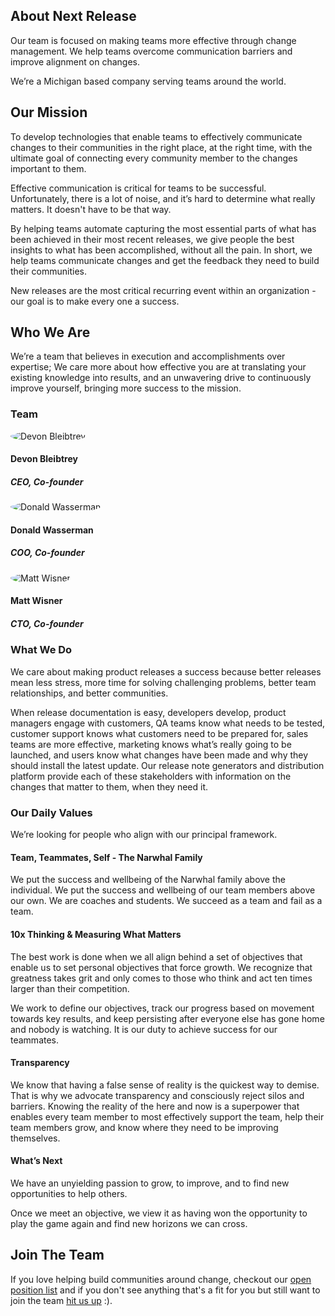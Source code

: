 ## About Next Release

Our team is focused on making teams more effective
through change management. We help teams overcome communication
barriers and improve alignment on changes.

We’re a Michigan based company serving teams around the world.

## Our Mission

To develop technologies that enable teams to effectively communicate changes
to their communities in the right place, at the right time, with the
ultimate goal of connecting every community member to the changes important to them.

Effective communication is critical for teams
to be successful. Unfortunately, there is a lot of noise, and it’s
hard to determine what really matters. It doesn't have to be that way.

By helping teams automate capturing the most essential parts of
what has been achieved in their most recent releases, we give
people the best insights to what has been accomplished, without all the pain.
In short, we help teams communicate
changes and get the feedback they need to build their communities.

New releases are the most critical recurring event within an
organization - our goal is to make every one a success.

## Who We Are

We’re a team that believes in execution and accomplishments over expertise;
We care more about how effective you are at translating your existing knowledge
into results, and an unwavering drive to continuously improve yourself, bringing
more success to the mission.

### Team

<div class="flex">
    <div class="w-1/5 mr-12">
        <img style="border-radius: 50%;" alt="Devon Bleibtrey" src="https://next-release-public-assets.s3.us-east-2.amazonaws.com/devon_profile_pic.png">
        <h4 class='text-center'>Devon Bleibtrey</h4>
        <h5 class='text-center'>CEO, Co-founder</h5>
    </div>
    <div class="w-1/5 mr-12">
        <img style="border-radius: 50%;" alt="Donald Wasserman" src="https://next-release-public-assets.s3.us-east-2.amazonaws.com/donald_profile_pic.jpeg">
        <h4 class='text-center'>Donald Wasserman</h4>
        <h5 class='text-center'>COO, Co-founder</h5>
    </div>
    <div class="w-1/5 mr-12">
        <img style="border-radius: 50%;" alt="Matt Wisner" src="https://next-release-public-assets.s3.us-east-2.amazonaws.com/matt_profile.jpeg">
        <h4 class='text-center'>Matt Wisner</h4>
        <h5 class='text-center'>CTO, Co-founder</h5>
    </div>
</div>

### What We Do

We care about making product releases a success because better releases mean
less stress, more time for solving challenging problems, better team relationships,
and better communities.

When release documentation is easy, developers develop, product managers engage
with customers, QA teams know what needs to be tested, customer support knows
what customers need to be prepared for, sales teams are more effective, marketing
knows what’s really going to be launched, and users know what changes have been made
and why they should install the latest update. Our release note generators and
distribution platform provide each of these stakeholders with information on the changes
that matter to them, when they need it.

### Our Daily Values

We’re looking for people who align with our principal framework.

#### Team, Teammates, Self - The Narwhal Family

We put the success and wellbeing of the Narwhal family above the individual. We put the
success and wellbeing of our team members above our own. We are coaches and students.
We succeed as a team and fail as a team.

#### 10x Thinking & Measuring What Matters

The best work is done when we all align behind a set of objectives that enable
us to set personal objectives that force growth. We recognize that greatness
takes grit and only comes to those who think and act ten times larger than their
competition.

We work to define our objectives, track our progress based on movement towards
key results, and keep persisting after everyone else has gone home and nobody
is watching. It is our duty to achieve success for our teammates.

#### Transparency

We know that having a false sense of reality is the quickest way to demise. That
is why we advocate transparency and consciously reject silos and barriers. Knowing
the reality of the here and now is a superpower that enables every team member to
most effectively support the team, help their team members grow, and know where
they need to be improving themselves.

#### What’s Next

We have an unyielding passion to grow, to improve, and to find new opportunities
to help others.

Once we meet an objective, we view it as having won the opportunity to play the
game again and find new horizons we can cross.

## Join The Team

If you love helping build communities around change, checkout our [open position list](/hiring)
and if you don't see anything that's a fit for you but still want to join the team
[hit us up](mailto:hello@nextrelease.io) :).
